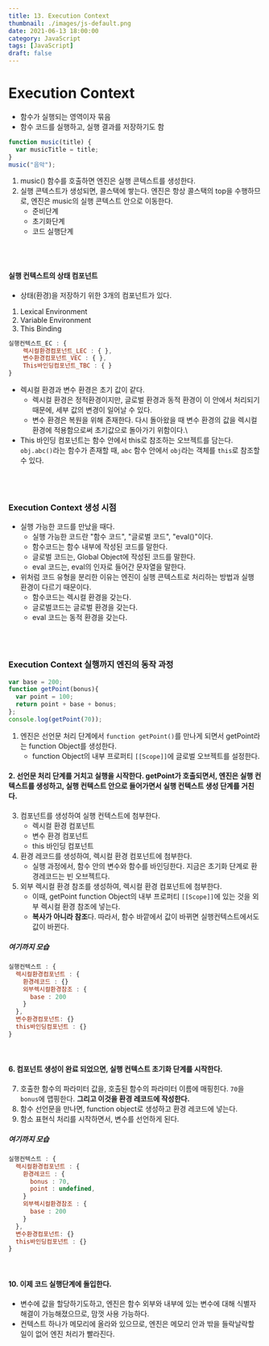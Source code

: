 ```yaml
---
title: 13. Execution Context
thumbnail: ./images/js-default.png
date: 2021-06-13 18:00:00
category: JavaScript
tags: [JavaScript]
draft: false
---
```



# Execution Context

- 함수가 실행되는 영역이자 묶음
- 함수 코드를 실행하고, 실행 결과를 저장하기도 함

```javascript
function music(title) {
  var musicTitle = title;
}
music("음악");
```

1. music() 함수를 호출하면 엔진은 실행 콘텍스트를 생성한다.
2. 실행 콘텍스트가 생성되면, 콜스택에 쌓는다. 엔진은 항상 콜스택의 top을 수행하므로, 엔진은 music의 실행 콘텍스트 안으로 이동한다.
   - 준비단계
   - 초기화단계
   - 코드 실행단계

<br>
<br>

#### 실행 컨텍스트의 상태 컴포넌트

- 상태(환경)을 저장하기 위한 3개의 컴포넌트가 있다.

1. Lexical Environment
2. Variable Environment
3. This Binding

```javascript
실행컨텍스트_EC : {
    렉시컬환경컴포넌트_LEC : { },
    변수환경컴포넌트_VEC : { },
    This바인딩컴포넌트_TBC : { }
}
```

- 렉시컬 환경과 변수 환경은 초기 값이 같다.
  - 렉시컬 환경은 정적환경이지만, 글로벌 환경과 동적 환경이 이 안에서 처리되기 때문에, 세부 값의 변경이 일어날 수 있다.
  - 변수 환경은 복원을 위해 존재한다. 다시 돌아왔을 때 변수 환경의 값을 렉시컬 환경에 적용함으로써 초기값으로 돌아가기 위함이다.\
- This 바인딩 컴포넌트는 함수 안에서 this로 참조하는 오브젝트를 담는다. `obj.abc()`라는 함수가 존재할 때, `abc` 함수 안에서 `obj`라는 객체를 `this`로 참조할 수 있다.

<br>
<br>

### Execution Context 생성 시점

- 실행 가능한 코드를 만났을 때다.
  - 실행 가능한 코드란 "함수 코드", "글로벌 코드", "eval()"이다.
  - 함수코드는 함수 내부에 작성된 코드를 말한다.
  - 글로벌 코드는, Global Object에 작성된 코드를 말한다.
  - eval 코드는, eval의 인자로 들어간 문자열을 말한다.
- 위처럼 코드 유형을 분리한 이유는 엔진이 실행 콘텍스트로 처리하는 방법과 실행 환경이 다르기 때문이다.
  - 함수코드는 렉시컬 환경을 갖는다.
  - 글로벌코드는 글로벌 환경을 갖는다.
  - eval 코드는 동적 환경을 갖는다.

<br>
<br>

### Execution Context 실행까지 엔진의 동작 과정

```Javascript
var base = 200;
function getPoint(bonus){
  var point = 100;
  return point + base + bonus;
};
console.log(getPoint(70));
```

1. 엔진은 선언문 처리 단계에서 `function getPoint()`를 만나게 되면서 getPoint라는 function Object를 생성한다.
   - function Object의 내부 프로퍼티 `[[Scope]]`에 글로벌 오브젝트를 설정한다.

#### 2. 선언문 처리 단계를 거치고 실행을 시작한다. getPoint가 호출되면서, 엔진은 실행 컨텍스트를 생성하고, 실행 컨텍스트 안으로 들어가면서 **실행 컨텍스트 생성 단계를 거친다.**

3. 컴포넌트를 생성하여 실행 컨텍스트에 첨부한다.
   - 렉시컬 환경 컴포넌트
   - 변수 환경 컴포넌트
   - this 바인딩 컴포넌트
4. 환경 레코드를 생성하여, 렉시컬 환경 컴포넌트에 첨부한다.
   - 실행 과정에서, 함수 안의 변수와 함수를 바인딩한다. 지금은 초기화 단계로 환경레코드는 빈 오브젝트다.
5. 외부 렉시컬 환경 참조를 생성하여, 렉시컬 환경 컴포넌트에 첨부한다.
   - 이때, getPoint function Object의 내부 프로퍼티 `[[Scope]]`에 있는 것을 외부 렉시컬 환경 참조에 넣는다.
   - **복사가 아니라 참조**다. 따라서, 함수 바깥에서 값이 바뀌면 실행컨텍스트에서도 값이 바뀐다.

##### 여기까지 모습

```Javascript
실행컨텍스트 : {
  렉시컬환경컴포넌트 : {
    환경레코드 : {}
    외부렉시컬환경참조 : {
      base : 200
    }
  },
  변수환경컴포넌트: {}
  this바인딩컴포넌트 : {}
}
```

<br>

#### 6. 컴포넌트 생성이 완료 되었으면, **실행 컨텍스트 초기화 단계**를 시작한다.

7. 호출한 함수의 파라미터 값을, 호출된 함수의 파라미터 이름에 매핑힌다. `70`을 `bonus`에 맵핑한다. **그리고 이것을 환경 레코드에 작성한다.**
8. 함수 선언문을 만나면, function object로 생성하고 환경 레코드에 넣는다.
9. 함소 표현식 처리를 시작하면서, 변수를 선언하게 된다.

##### 여기까지 모습

```Javascript
실행컨텍스트 : {
  렉시컬환경컴포넌트 : {
    환경레코드 : {
      bonus : 70,
      point : undefined,
    }
    외부렉시컬환경참조 : {
      base : 200
    }
  },
  변수환경컴포넌트: {}
  this바인딩컴포넌트 : {}
}
```

<br>

#### 10. 이제 코드 실행단계에 돌입한다.

- 변수에 값을 할당하기도하고, 엔진은 함수 외부와 내부에 있는 변수에 대해 식별자 해결이 가능해졌으므로, 맘껏 사용 가능하다.
- 컨텍스트 하나가 메모리에 올라와 있으므로, 엔진은 메모리 안과 밖을 들락날락할 일이 없어 엔진 처리가 빨라진다.
